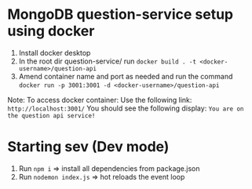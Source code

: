 # MongoDB question-service setup using docker

1. Install docker desktop
2. In the root dir question-service/ run `docker build . -t <docker-username>/question-api`
3. Amend container name and port as needed and run the command
   `docker run -p 3001:3001 -d <docker-username>/question-api`

Note: To access docker container:
Use the following link: `http://localhost:3001/`
You should see the following display: `You are on the question api service!`

# Starting sev (Dev mode)

1. Run `npm i` => install all dependencies from package.json
2. Run `nodemon index.js` => hot reloads the event loop
